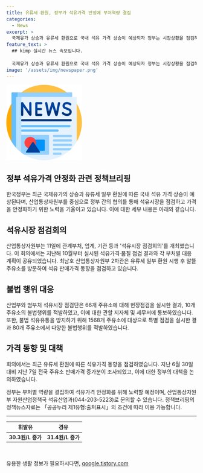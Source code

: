 ```yaml
---
title: 유류세 환원, 정부가 석유가격 안정에 부처역량 결집
categories:
  - News
excerpt: >
  국제유가 상승과 유류세 환원으로 국내 석유 가격 상승이 예상되자 정부는 시장상황을 점검하고 안정을 위해 노력한다. 산업통상자원부는 석유시장 점검회의를 열고, 업계와의 협력을 강조했다. 또한, 불법 석유유통을 방지하기 위해 주유소 점검을 강화하고, 유류세 환원에 따른 석유가격 동향도 살펴냈다. 이에 정부는 부처별 역량을 결집하여 석유가격 안정화를 위한 노력을 강조했다. (출처: 정책브리핑)
feature_text: >
  ## kimp 실시간 뉴스 속보입니다.

  국제유가 상승과 유류세 환원으로 국내 석유 가격 상승이 예상되자 정부는 시장상황을 점검하고 안정을 위해 노력한다. 산업통상자원부는 석유시장 점검회의를 열고, 업계와의 협력을 강조했다. 또한, 불법 석유유통을 방지하기 위해 주유소 점검을 강화하고, 유류세 환원에 따른 석유가격 동향도 살펴냈다. 이에 정부는 부처별 역량을 결집하여 석유가격 안정화를 위한 노력을 강조했다. (출처: 정책브리핑)
image: '/assets/img/newspaper.png'
---
```


<p><img src="/assets/img/newspaper.png" alt="kimplant 속보" /></p>

<h2>정부 석유가격 안정화 관련 정책브리핑</h2>

<p data-ke-size="size16">한국정부는 최근 국제유가의 상승과 유류세 일부 환원에 따른 국내 석유 가격 상승이 예상된다며, 산업통상자원부를 중심으로 정부 간의 협의를 통해 석유시장을 점검하고 가격을 안정화하기 위한 노력을 기울이고 있습니다. 이에 대한 세부 내용은 아래와 같습니다.</p>

<h2 data-ke-size="size26">석유시장 점검회의</h2>

<p data-ke-size="size16">산업통상자원부는 11일에 관계부처, 업계, 기관 등과 '석유시장 점검회의'를 개최했습니다. 이 회의에서는 지난해 10월부터 실시된 석유가격·품질 점검 결과와 각 부처별 대응 계획이 공유되었습니다. 최남호 산업통상자원부 2차관은 유류세 일부 환원 시행 후 알뜰주유소를 방문하여 석유 판매가격 동향을 점검하고 있습니다.</p>

<h2 data-ke-size="size26">불법 행위 대응</h2>

<p data-ke-size="size16">산업부와 범부처 석유시장 점검단은 66개 주유소에 대해 현장점검을 실시한 결과, 10개 주유소의 불법행위를 적발하였고, 이에 대한 관할 지자체 및 세무서에 통보하였습니다. 또한, 불법 석유유통을 방지하기 위해 1568개 주유소에 대상으로 특별 점검을 실시한 결과 80개 주유소에서 다양한 불법행위를 적발하였습니다.</p>

<h2 data-ke-size="size26">가격 동향 및 대책</h2>

<p data-ke-size="size16">회의에서는 최근 유류세 환원에 따른 석유가격 동향을 점검하였습니다. 지난 6월 30일 대비 지난 7일 전국 주유소 판매가격 증가분이 조사되었고, 이에 대한 정부의 대책을 논의하였습니다.</p>

<p data-ke-size="size16">정부는 부처별 역량을 결집하여 석유가격 안정화를 위해 노력할 예정이며, 산업통상자원부 자원산업정책국 석유산업과(044-203-5223)로 문의할 수 있습니다. 정책브리핑의 정책뉴스자료는 「공공누리 제1유형:출처표시」의 조건에 따라 이용 가능합니다.</p>

<hr>

<table>
    <thead>
        <tr>
            <th style="text-align: center;">휘발유</th>
            <th style="text-align: center;">경유</th>
        </tr>
    </thead>
    <tbody>
        <tr>
            <td style="text-align: center; height: 17px;"><b>30.3원/L 증가</b></td>
            <td style="text-align: center; height: 17px;"><b>31.4원/L 증가</b></td>
        </tr>
    </tbody>
</table>

<p data-ke-size="size16">&nbsp;</p>
유용한 생활 정보가 필요하시다면, <a href="https://qoogle.tistory.com" rel="dofollow">qoogle.tistory.com</a>



